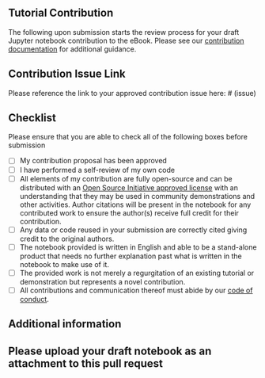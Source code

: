 ## Tutorial Contribution
The following upon submission starts the review process for your draft Jupyter notebook contribution to the eBook.  Please see our [contribution documentation](https://uc-ebook.org/dev/docs/html/contributing.html) for additional guidance.

## Contribution Issue Link
Please reference the link to your approved contribution issue here: # (issue)

## Checklist
Please ensure that you are able to check all of the following boxes before submission
- [ ] My contribution proposal has been approved
- [ ] I have performed a self-review of my own code
- [ ] All elements of my contribution are fully open-source and can be distributed with an [Open Source Initiative approved license](https://opensource.org/licenses/) with an understanding that they may be used in community demonstrations and other activities.  Author citations will be present in the notebook for any contributed work to ensure the author(s) receive full credit for their contribution.
- [ ] Any data or code reused in your submission are correctly cited giving credit to the original authors. 
- [ ] The notebook provided is written in English and able to be a stand-alone product that needs no further explanation past what is written in the notebook to make use of it.
- [ ] The provided work is not merely a regurgitation of an existing tutorial or demonstration but represents a novel contribution.
- [ ] All contributions and communication thereof must abide by our [code of conduct](https://uc-ebook.org/dev/docs/html/code_of_conduct.html).

## Additional information

## Please upload your draft notebook as an attachment to this pull request
